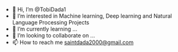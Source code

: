 - 👋 Hi, I’m @TobiDada1
- 👀 I’m interested in Machine learning, Deep learning and Natural Language Processing Projects
- 🌱 I’m currently learning ...
- 💞️ I’m looking to collaborate on ...
- 📫 How to reach me saintdada2000@gmail.com

<!---
TobiDada1/TobiDada1 is a ✨ special ✨ repository because its `README.md` (this file) appears on your GitHub profile.
You can click the Preview link to take a look at your changes.
--->

